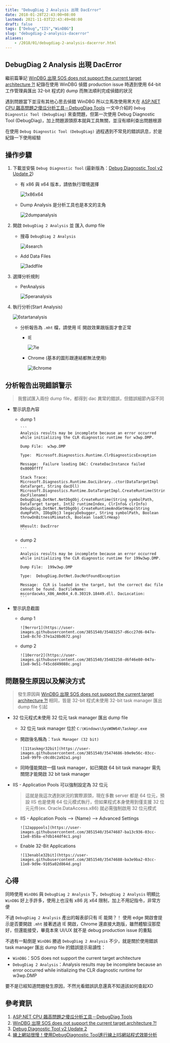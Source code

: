 ```yaml
---
title: "DebugDiag 2 Analysis 出現 DacError"
date: 2018-01-28T22:43:00+08:00
lastmod: 2021-11-03T22:43:49+08:00
draft: false
tags: ["Debug","IIS","WinDBG"]
slug: "debugdiag-2-analysis-dacerror"
aliases:
    - /2018/01/debugdiag-2-analysis-dacerror.html
---
```

## DebugDiag 2 Analysis 出現 DacError

繼前篇筆記 [WinDBG 出現 SOS does not support the current target architecture ?!](/windbg-sos-does-not-support-current) 紀錄在使用 WinDBG 偵錯 production issue 時遇到使用 64-bit 工作管理員匯出 32-bit 程式的 dump 而無法順利完成偵錯的狀況

遇到問題當下並沒有其他心思去偵錯 WinDBG 所以立馬改使用黑大在 [ASP.NET CPU 飆高問題之傻瓜分析工具－DebugDiag Tools](http://blog2.darkthread.net/blogs/darkthreadtw/archive/2017/02/22/13021.aspx) 一文中介紹的 `Debug Diagnostic Tool (DebugDiag)` 來查問題，但第一次使用 Debug Diagnostic Tool (DebugDiag)，加上問題源頭原本就與工具無關，並沒有順利查出問題根源

在使用 `Debug Diagnostic Tool (DebugDiag)` 過程遇到不常見的錯誤訊息，於是紀錄一下使用經驗

## 操作步驟

1. 下載並安裝 `Debug Diagnostic Tool` (最新版為：[Debug Diagnostic Tool v2 Update 2](https://www.microsoft.com/en-us/download/details.aspx?id=49924))
    * 有 x86 與 x64 版本，請依執行環境選擇

        ![1x86x64](https://user-images.githubusercontent.com/3851540/35483248-d5531356-047a-11e8-9718-9d2c243375d3.png)

    * Dump Analysis 是分析工具也是本文的主角

        ![2dumpanalysis](https://user-images.githubusercontent.com/3851540/35483249-d57f6410-047a-11e8-8bc7-634cc8641c47.png)

2. 開啟 `DebugDiag 2 Analysis` 並 匯入 dump file
    * 搜尋 `DebugDiag 2 Analysis`

        ![4search](https://user-images.githubusercontent.com/3851540/35483252-d5d65d4c-047a-11e8-85a2-7e7b6125eaa5.png)

    * Add Data Files

        ![3addfile](https://user-images.githubusercontent.com/3851540/35483251-d5ac07ea-047a-11e8-9d0d-6cd1840816cc.png)

3. 選擇分析規則
    * PerAnalysis

        ![5peranalysis](https://user-images.githubusercontent.com/3851540/35483253-d5fffd00-047a-11e8-8a3d-a3879a9a7552.png)

4. 執行分析(Start Analysis)

    ![6startanalysis](https://user-images.githubusercontent.com/3851540/35483254-d62acd00-047a-11e8-8522-29934a62d674.png)

    * 分析報告為 `.mht` 檔，請使用 IE 開啟效果跟版面才會正常
        * IE

            ![7ie](https://user-images.githubusercontent.com/3851540/35483255-d6531382-047a-11e8-951a-7d7fe183d9ce.png)

        * Chrome (基本的圖形跟連結都無法使用)

            ![8chrome](https://user-images.githubusercontent.com/3851540/35483256-d67b95f0-047a-11e8-8a14-ad46867e6cd2.png)

## 分析報告出現錯誤警示

> 我嘗試匯入兩份 dump file，都得到 dac 異常的錯誤，但錯誤細節內容不同

* 警示訊息內容

  * dump 1

        ```
        Analysis results may be incomplete because an error occurred while initializing the CLR diagnostic runtime for w3wp.DMP.
            
        Dump File:  w3wp.DMP
        
        Type:  Microsoft.Diagnostics.Runtime.ClrDiagnosticsException
        
        Message:  Failure loading DAC: CreateDacInstance failed 0x8000ffff
        
        Stack Trace:
        Microsoft.Diagnostics.Runtime.DacLibrary..ctor(DataTargetImpl dataTarget, String dacDll)
        Microsoft.Diagnostics.Runtime.DataTargetImpl.CreateRuntime(String dacFilename)
        DebugDiag.DotNet.NetDbgObj.CreateRuntime(String symbolPath, DataTarget target, Int32 runtimeIndex, ClrInfo& clrInfo)
        DebugDiag.DotNet.NetDbgObj.CreateRuntimeAndGetHeap(String dumpPath, IDbgObj3 legacyDebugger, String symbolPath, Boolean throwOnBitnessMismatch, Boolean loadClrHeap)
            
        HResult: DacError
        ```

  * dump 2

        ```
        Analysis results may be incomplete because an error occurred while initializing the CLR diagnostic runtime for 199w3wp.DMP.
            
        Dump File:  199w3wp.DMP
        
        Type:  DebugDiag.DotNet.DacNotFoundException
        
        Message:  CLR is loaded in the target, but the correct dac file cannot be found. DacFileName: mscordacwks_X86_Amd64_4.0.30319.18449.dll. DacLocation:
        ```

* 警示訊息截圖
  * dump 1

        ![9error1](https://user-images.githubusercontent.com/3851540/35483257-d6cc27d6-047a-11e8-8c7d-37e1a28bd672.png)

  * dump 2

        ![10error2](https://user-images.githubusercontent.com/3851540/35483258-d6f46e80-047a-11e8-9e51-f45cdd49088c.png)

## 問題發生原因以及解決方式

> 發生原因與 [WinDBG 出現 SOS does not support the current target architecture ?!](/windbg-sos-does-not-support-current) 相同，皆是 32-bit 程式未使用 32-bit task manager 匯出 dump file 引起

* 32 位元程式未使用 32 位元 task manager 匯出 dump file
  * 32 位元 task manager 位於 `C:\Windows\SysWOW64\Taskmgr.exe`
  * 開啟後名稱為：`Task Manager (32 bit)`

        ![11taskmgr32bit](https://user-images.githubusercontent.com/3851540/35474686-b9e9e56c-03cc-11e8-99f9-c0cd8c2a92a1.png)

  * 同時僅能開啟一個 task manager，如已開啟 64 bit task manager 需先關閉才能開啟 32 bit task manager

* IIS - Application Pools 可以強制設定為 32 位元

    > 這就是我這次遇到狀況的實際源頭，現在多數 server 都是 64 位元，預設 IIS 也是使用 64 位元模式執行，但如果程式本身使用到僅支援 32 位元元件(ex. Oracle.DataAccess.x86) 就必需強制啟用 32 位元模式

  * IIS - Application Pools --> {Name} --> Advanced Settings

        ![12apppools](https://user-images.githubusercontent.com/3851540/35474687-ba13c936-03cc-11e8-858a-e7db144df4c1.png)

  * Enable 32-Bit Applications

        ![13enable32bit](https://user-images.githubusercontent.com/3851540/35474688-ba3e9ba2-03cc-11e8-9d9e-9105a02d864d.png)

## 心得

同時使用 `WinDBG` 與 `DebugDiag 2 Analysis` 下，`DebugDiag 2 Analysis` 明顯比 `WinDBG` 好上手許多，使用上也沒有 x86 兆 x64 限制，加上不用記指令，非常方便

不過 `DebugDiag 2 Analysis` 產出的報表卻只有 IE 能開？！ 使用 edge 開啟會提示是否要開啟 `.mht` 接著透過 IE 開啟，Chrome 還直接大跑版，雖然體驗沒那麼好，但還能接受，畢竟本來 UI/UX 就不是 debug production issue 的重點

不過有一點倒是 `WinDBG` 勝過 `DebugDiag 2 Analysis` 不少，就是關於使用錯誤 task manager 匯出 dump file 的錯誤提示易讀性：

* `WinDBG`：SOS does not support the current target architecture
* `DebugDiag 2 Analysis`：Analysis results may be incomplete because an error occurred while initializing the CLR diagnostic runtime for w3wp.DMP

要不是已經知道問題發生原因，不然光看錯誤訊息還真不知道該如何查起XD

## 參考資訊

1. [ASP.NET CPU 飆高問題之傻瓜分析工具－DebugDiag Tools](http://blog2.darkthread.net/blogs/darkthreadtw/archive/2017/02/22/13021.aspx)
2. [WinDBG 出現 SOS does not support the current target architecture ?!](/windbg-sos-does-not-support-current)
3. [Debug Diagnostic Tool v2 Update 2](https://www.microsoft.com/en-us/download/details.aspx?id=49924)
4. [線上網站很慢！使用DebugDiagnostic Tool進行線上IIS網站程式效能分析](http://blog.kkbruce.net/2017/09/use-debugdiagnostic-tool-dump-online-iis-appliaction-problem.html)
